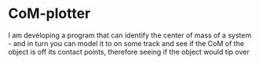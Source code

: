 # CoM-plotter
I am developing a program that can identify the center of mass of a system - and in turn you can model it to on some track and see if the CoM of the object is off its contact points, therefore seeing if the object would tip over
